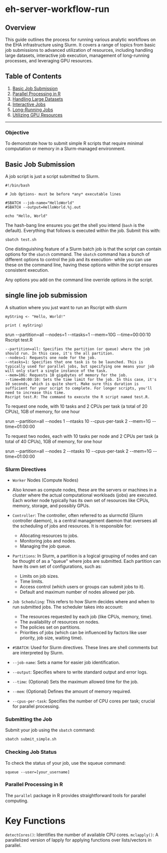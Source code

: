 # eh-server-workflow-run

## Overview
This guide outlines the process for running various analytic workflows on the EHA infrastructure using Slurm. It covers a range of topics from basic job submissions to advanced utilization of resources, including handling large datasets, interactive job execution, management of long-running processes, and leveraging GPU resources.

## Table of Contents
1. [Basic Job Submission](#basic-job-submission)
2. [Parallel Processing in R](#parallel-processing-in-r)
3. [Handling Large Datasets](#handling-large-datasets)
4. [Interactive Jobs](#interactive-jobs)
5. [Long-Running Jobs](#long-running-jobs)
6. [Utilizing GPU Resources](#utilizing-gpu-resources)

---


### Objective
To demonstrate how to submit simple R scripts that require minimal computation or memory in a Slurm-managed environment.

## Basic Job Submission
A job script is just a script submitted to Slurm.

```
#!/bin/bash

# Job Options- must be before *any* executable lines

#SBATCH --job-name="HelloWorld"
#SBATCH --output=HelloWorld.%j.out

echo "Hello, World"
```

The hash-bang line ensures you get the shell you intend (`bash` is the default).  Everything that follows is executed within the job.  Submit this with:

```
sbatch test.sh
```

One distinguishing feature of a Slurm batch job is that the script can contain options for the `sbatch` command.  The `sbatch` command has a bunch of different options to control the job and its execution- while you can use these on the command line, having these options within the script ensures consistent execution.

Any options you add on the command line override options in the script.


## single line job submission 

A situation where you just want to run an Rscript with slurm 

```
myString <- "Hello, World!"

print ( myString)
```

srun --partition=all  --nodes=1 --ntasks=1  --mem=10G --time=00:00:10 Rscript test.R 
```
--partition=all: Specifies the partition (or queue) where the job should run. In this case, it's the all partition.
--nodes=1: Requests one node for the job.
--ntasks=1: Specifies that one task is to be launched. This is typically used for parallel jobs, but specifying one means your job will only start a single instance of the task.
--mem=10G: Requests 10 gigabytes of memory for the job.
--time=00:00:10: Sets the time limit for the job. In this case, it's 10 seconds, which is quite short. Make sure this duration is sufficient for your script to complete. For longer scripts, you'll need to increase this time.
Rscript test.R: The command to execute the R script named test.R.

```

To request one node, with 10 tasks and 2 CPUs per task (a total of 20 CPUs), 1GB of memory, for one hour 

srun --partition=all  --nodes 1 --ntasks 10 --cpus-per-task 2  --mem=1G --time=01:00:00 

To request two nodes, each with 10 tasks per node and 2 CPUs per task (a total of 40 CPUs), 1GB of memory, for one hour

srun --partition=all  --nodes 2 --ntasks 10 --cpus-per-task 2  --mem=1G --time=01:00:00 


### Slurm Directives
- `Worker` Nodes (Compute Nodes)
 - Also known as compute nodes, these are the servers or machines in a cluster where the actual computational workloads (jobs) are executed. Each worker node typically has its own set of resources like CPUs, memory, storage, and possibly GPUs.
- `Controller`: The controller, often referred to as slurmctld (Slurm controller daemon), is a central management daemon that oversees all the scheduling   of jobs and resources. It is responsible for:
  - Allocating resources to jobs. 
  - Monitoring jobs and nodes.
  - Managing the job queue.

- `Partitions`: In Slurm, a partition is a logical grouping of nodes and can be thought of as a "queue" where jobs are submitted. Each partition can have its own set of configurations, such as:
  - Limits on job sizes.
  - Time limits.
  - Access control (which users or groups can submit jobs to it).
  - Default and maximum number of nodes allowed per job.

- `Job Scheduling`: This refers to how Slurm decides where and when to run submitted jobs. The scheduler takes into account:
     - The resources requested by each job (like CPUs, memory, time).
     - The availability of resources on nodes.
     - The policies set on partitions.
     - Priorities of jobs (which can be influenced by factors like user priority, job size, waiting time).
- `#SBATCH`: Used for Slurm directives. These lines are shell comments but are interpreted by Slurm.
- `--job-name`: Sets a name for easier job identification.
- `--output`: Specifies where to write standard output and error logs.
- `--time`: (Optional) Sets the maximum allowed time for the job.
- `--mem`: (Optional) Defines the amount of memory required.
- `--cpus-per-task`: Specifies the number of CPU cores per task; crucial for parallel processing.


### Submitting the Job
Submit your job using the `sbatch` command:
```bash
sbatch submit_simple.sh

```

### Checking Job Status

To check the status of your job, use the squeue command:

```
squeue --user=[your_username]
```

### Parallel Processing in R

The `parallel` package in R provides straightforward tools for parallel computing.

# Key Functions 
`detectCores()`: Identifies the number of available CPU cores.
` mclapply() `: A parallelized version of lapply for applying functions over lists/vectors in parallel.
